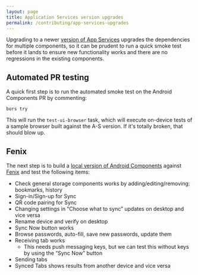 ```yaml
---
layout: page
title: Application Services version upgrades
permalink: /contributing/app-services-upgrades
---
```


Upgrading to a newer [version of App Services][as_version] upgrades the dependencies for multiple components, so it can be prudent to run a quick smoke test before it lands to ensure new functionality works and there are no regressions in the existing components.

## Automated PR testing

A quick first step is to run the automated smoke test on the Android Components PR by commenting:

```
bors try
```

This will run the `test-ui-browser` task, which will execute on-device tests of a sample browser built against the A-S version. If it's totally broken, that should blow up.

## Fenix

The next step is to build a [local version of Android Components][local_build] against [Fenix][fenix] and test the following items:
 - Check general storage components works by adding/editing/removing: bookmarks, history
 - Sign-in/Sign-up for Sync
 - QR code pairing for Sync
 - Changing settings in “Choose what to sync” updates on desktop and vice versa
 - Rename device and verify on desktop
 - Sync Now button works
 - Browse passwords, auto-fill, save new passwords, update them
 - Receiving tab works
   - This needs push messaging keys, but we can test this without keys by using the “Sync Now” button
 - Sending tabs
 - Synced Tabs shows results from another device and vice versa

[as_version]: https://github.com/mozilla-mobile/android-components/blob/main/buildSrc/src/main/java/Dependencies.kt#L33
[local_build]: /contributing/testing-components-inside-app
[fenix]: https://github.com/mozilla-mobile/fenix
